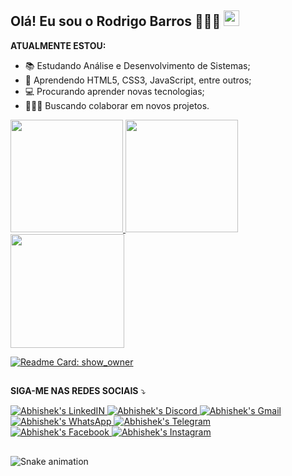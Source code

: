 ## Olá! Eu sou o Rodrigo Barros 👨🏻‍💻 <img src="https://media.giphy.com/media/hvRJCLFzcasrR4ia7z/giphy.gif" width="25px">

<b> ATUALMENTE ESTOU: </b>

- 📚  Estudando Análise e Desenvolvimento de Sistemas;
- 🌱  Aprendendo HTML5, CSS3, JavaScript, entre outros;
- 💻  Procurando aprender novas tecnologias;
- 👨🏻‍💻  Buscando colaborar em novos projetos.

<div>
  <a href="https://github.com/rodrigobarros19">
   <img height="180cm" src="https://github-readme-stats.vercel.app/api?username=rodrigobarros19&show_icons=true&theme=chartreuse-dark"/>
   <img height="180cm" src="https://camo.githubusercontent.com/097dbe80a6719316f2c1cf0cd3d0b50ab1b51da076b858c010b6adddd771b457/68747470733a2f2f6769746875622d726561646d652d73747265616b2d73746174732e6865726f6b756170702e636f6d2f3f757365723d706564726f6272616e64616f3233267468656d653d636861727472657573652d6461726b" data-canonical-src="https://github-readme-streak-stats.herokuapp.com/?user=rodrigobarros19&amp;theme=chartreuse-dark" style="max-width: 100%;">
    <img height="182cm" src="https://camo.githubusercontent.com/f2c5f067b90f27fa1f0869b4b98b442d65267600065767186e3a268c9904a4c5/68747470733a2f2f6769746875622d726561646d652d73746174732e76657263656c2e6170702f6170692f746f702d6c616e67732f3f757365726e616d653d6775737461766f686e64266c61796f75743d636f6d70616374266c616e67735f636f756e743d3136267468656d653d6461726b" data-canonical-src="https://github-readme-stats.vercel.app/api/top-langs/
  ?username=rodrigobarros19&show_icons=true&theme=chartreuse-dark"/>
  
  [![Readme Card: show_owner](https://github-readme-stats.vercel.app/api/pin/?username=anuraghazra&repo=github-readme-stats)](https://github.com/anuraghazra/github-readme-stats)
  </a>
</div>

##

<b>SIGA-ME NAS REDES SOCIAIS</b> ⤵

<div>
  <a href="https://www.linkedin.com/in/rodrigobarros19/" target="_blank">
    <img alt="Abhishek's LinkedIN" src="https://img.shields.io/badge/LinkedIn-0077B5?style=for-the-badge&logo=linkedin&logoColor=white"/>
  </a>
  
  <a href="https://discord.com/channels/@me" target="_blank">
    <img alt="Abhishek's Discord" src="https://img.shields.io/badge/Discord-7289DA?style=for-the-badge&logo=discord&logoColor=white"/>
  </a>
  
  <a href="https://mail.google.com/mail/u/1/#inbox/" target="_blank">
    <img alt="Abhishek's Gmail" src="https://img.shields.io/badge/Gmail-D14836?style=for-the-badge&logo=gmail&logoColor=white"/>
  </a>
  
  <a href="https://wa.me/qr/NVP4V2ZLD2QKJ1" target="_blank">
    <img alt="Abhishek's WhatsApp" src="https://img.shields.io/badge/WhatsApp-25D366?style=for-the-badge&logo=whatsapp&logoColor=white"/>
  </a>
  
  <a href="https://t.me/rodrigobarros" target="_blank">
    <img alt="Abhishek's Telegram" src="https://img.shields.io/badge/Telegram-2CA5E0?style=for-the-badge&logo=telegram&logoColor=white"/>
  </a>  
</div>
  
  <a href="https://www.facebook.com/rdkeyboard/" target="_blank">
    <img alt="Abhishek's Facebook" src="https://img.shields.io/badge/Facebook-1877F2?style=for-the-badge&logo=facebook&logoColor=white"/>
  </a>

  <a href="https://www.instagram.com/rodrigobarrosreal/" target="_blank">
    <img alt="Abhishek's Instagram" src="https://img.shields.io/badge/Instagram-E4405F?style=for-the-badge&logo=instagram&logoColor=white"/>
  </a>
</div>

##

![Snake animation](https://github.com/rafaballerini2/rafaballerini2/blob/output/github-contribution-grid-snake.svg)
